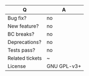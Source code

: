 | Q               | A
| --------------- | ---
| Bug fix?        | no
| New feature?    | no
| BC breaks?      | no
| Deprecations?   | no
| Tests pass?     | no
| Related tickets | ~
| License         | GNU GPL-v3+

<!--
Replace this notice by a short README for your feature/bugfix. This will help people
understand your PR and can be used as a start for the documentation.
-->
